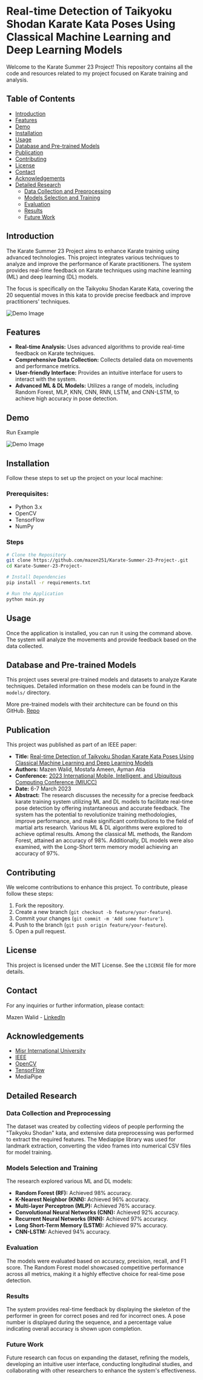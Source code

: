 
# Real-time Detection of Taikyoku Shodan Karate Kata Poses Using Classical Machine Learning and Deep Learning Models

Welcome to the Karate Summer 23 Project! This repository contains all the code and resources related to my project focused on Karate training and analysis.

## Table of Contents
- [Introduction](#introduction)
- [Features](#features)
- [Demo](#demo)
- [Installation](#installation)
- [Usage](#usage)
- [Database and Pre-trained Models](#database-and-pre-trained-models)
- [Publication](#publication)
- [Contributing](#contributing)
- [License](#license)
- [Contact](#contact)
- [Acknowledgements](#acknowledgements)
- [Detailed Research](#detailed-research)
  - [Data Collection and Preprocessing](#data-collection-and-preprocessing)
  - [Models Selection and Training](#models-selection-and-training)
  - [Evaluation](#evaluation)
  - [Results](#results)
  - [Future Work](#future-work)

## Introduction

The Karate Summer 23 Project aims to enhance Karate training using advanced technologies. This project integrates various techniques to analyze and improve the performance of Karate practitioners. The system provides real-time feedback on Karate techniques using machine learning (ML) and deep learning (DL) models.

The focus is specifically on the Taikyoku Shodan Karate Kata, covering the 20 sequential moves in this kata to provide precise feedback and improve practitioners' techniques.

![Demo Image](Assets/img1.png)

## Features

- **Real-time Analysis:** Uses advanced algorithms to provide real-time feedback on Karate techniques.
- **Comprehensive Data Collection:** Collects detailed data on movements and performance metrics.
- **User-friendly Interface:** Provides an intuitive interface for users to interact with the system.
- **Advanced ML & DL Models:** Utilizes a range of models, including Random Forest, MLP, KNN, CNN, RNN, LSTM, and CNN-LSTM, to achieve high accuracy in pose detection.

## Demo
Run Example

![Demo Image](Assets/demo.png)

## Installation

Follow these steps to set up the project on your local machine:

### Prerequisites:
- Python 3.x
- OpenCV
- TensorFlow
- NumPy

### Steps

```sh
# Clone the Repository
git clone https://github.com/mazen251/Karate-Summer-23-Project-.git
cd Karate-Summer-23-Project-

# Install Dependencies
pip install -r requirements.txt

# Run the Application
python main.py
```

## Usage

Once the application is installed, you can run it using the command above. The system will analyze the movements and provide feedback based on the data collected.

## Database and Pre-trained Models

This project uses several pre-trained models and datasets to analyze Karate techniques. Detailed information on these models can be found in the `models/` directory.

More pre-trained models with their architecture can be found on this GitHub. [Repo](https://github.com/mazen251/ML-Project.git) 
## Publication

This project was published as part of an IEEE paper:
- **Title:** [Real-time Detection of Taikyoku Shodan Karate Kata Poses Using Classical Machine Learning and Deep Learning Models](https://ieeexplore.ieee.org/document/10278373)
- **Authors:** Mazen Walid, Mostafa Ameen, Ayman Atia
- **Conference:** [2023 International Mobile, Intelligent, and Ubiquitous Computing Conference (MIUCC)](https://ieeexplore.ieee.org/xpl/conhome/10278292/proceeding)
- **Date:** 6-7 March 2023
- **Abstract:** The research discusses the necessity for a precise feedback karate training system utilizing ML and DL models to facilitate real-time pose detection by offering instantaneous and accurate feedback. The system has the potential to revolutionize training methodologies, improve performance, and make significant contributions to the field of martial arts research. Various ML & DL algorithms were explored to achieve optimal results. Among the classical ML methods, the Random Forest, attained an accuracy of 98%. Additionally, DL models were also examined, with the Long-Short term memory model achieving an accuracy of 97%.

## Contributing

We welcome contributions to enhance this project. To contribute, please follow these steps:

1. Fork the repository.
2. Create a new branch (`git checkout -b feature/your-feature`).
3. Commit your changes (`git commit -m 'Add some feature'`).
4. Push to the branch (`git push origin feature/your-feature`).
5. Open a pull request.

## License

This project is licensed under the MIT License. See the `LICENSE` file for more details.

## Contact

For any inquiries or further information, please contact:

Mazen Walid - [LinkedIn](https://www.linkedin.com/in/mazen-walid-225582208/)

## Acknowledgements
- [Misr International University](https://miuegypt.edu.eg/)
- [IEEE](https://www.ieee.org/)
- [OpenCV](https://opencv.org/)
- [TensorFlow](https://www.tensorflow.org/)
- MediaPipe

## Detailed Research

### Data Collection and Preprocessing

The dataset was created by collecting videos of people performing the "Taikyoku Shodan" kata, and extensive data preprocessing was performed to extract the required features. The Mediapipe library was used for landmark extraction, converting the video frames into numerical CSV files for model training.

### Models Selection and Training

The research explored various ML and DL models:
- **Random Forest (RF):** Achieved 98% accuracy.
- **K-Nearest Neighbor (KNN):** Achieved 96% accuracy.
- **Multi-layer Perceptron (MLP):** Achieved 76% accuracy.
- **Convolutional Neural Networks (CNN):** Achieved 92% accuracy.
- **Recurrent Neural Networks (RNN):** Achieved 97% accuracy.
- **Long Short-Term Memory (LSTM):** Achieved 97% accuracy.
- **CNN-LSTM:** Achieved 94% accuracy.

### Evaluation

The models were evaluated based on accuracy, precision, recall, and F1 score. The Random Forest model showcased competitive performance across all metrics, making it a highly effective choice for real-time pose detection.

### Results

The system provides real-time feedback by displaying the skeleton of the performer in green for correct poses and red for incorrect ones. A pose number is displayed during the sequence, and a percentage value indicating overall accuracy is shown upon completion.

### Future Work

Future research can focus on expanding the dataset, refining the models, developing an intuitive user interface, conducting longitudinal studies, and collaborating with other researchers to enhance the system's effectiveness.
